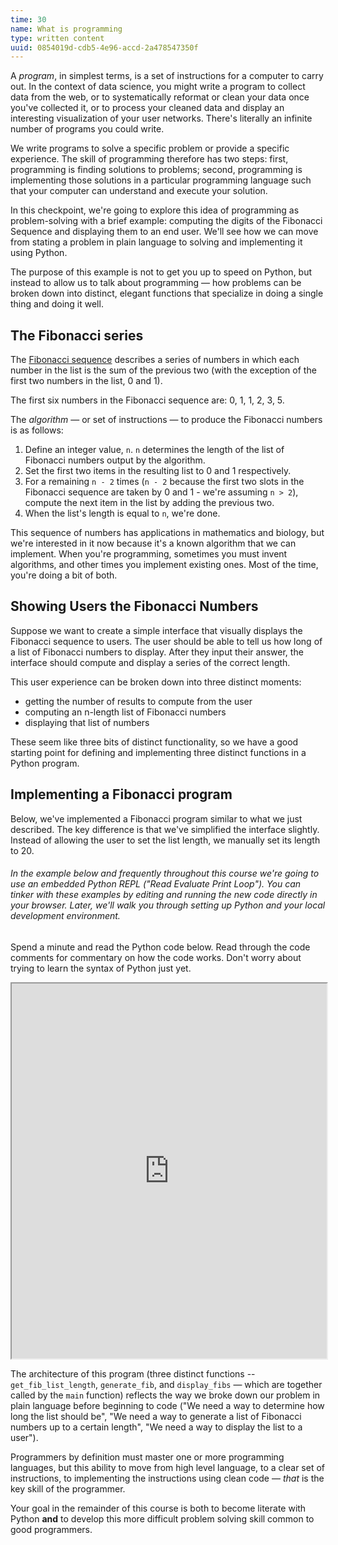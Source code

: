 ```yaml
---
time: 30
name: What is programming
type: written content
uuid: 0854019d-cdb5-4e96-accd-2a478547350f
---
```


A *program*, in simplest terms, is a set of instructions for a computer to carry out. In the context of data science, you might write a program to collect data from the web, or to systematically reformat or clean your data once you've collected it, or to process your cleaned data and display an interesting visualization of your user networks. There's literally an infinite number of programs you could write.

We write programs to solve a specific problem or provide a specific experience. The skill of programming therefore has two steps: first, programming is finding solutions to problems; second, programming is implementing those solutions in a particular programming language such that your computer can understand and execute your solution.

In this checkpoint, we're going to explore this idea of programming as problem-solving with a brief example: computing the digits of the Fibonacci Sequence and displaying them to an end user. We'll see how we can move from stating a problem in plain language to solving and implementing it using Python.

The purpose of this example is not to get you up to speed on Python, but instead to allow us to talk about programming — how problems can be broken down into distinct, elegant functions that specialize in doing a single thing and doing it well.

## The Fibonacci series

The [Fibonacci sequence](https://en.wikipedia.org/wiki/Fibonacci_number) describes a series of numbers in which each number in the list is the sum of the previous two (with the exception of the first two numbers in the list, 0 and 1).

The first six numbers in the Fibonacci sequence are: 0, 1, 1, 2, 3, 5.

The *algorithm* — or set of instructions — to produce the Fibonacci numbers is as follows:

1. Define an integer value, `n`. `n` determines the length of the list of Fibonacci numbers output by the algorithm.
2. Set the first two items in the resulting list to 0 and 1 respectively.
3. For a remaining `n - 2` times (`n - 2` because the first two slots in the Fibonacci sequence are taken by 0 and 1 - we're assuming `n > 2`), compute the next item in the list by adding the previous two.
4. When the list's length is equal to `n`, we're done.

This sequence of numbers has applications in mathematics and biology, but we're interested in it now because it's a known algorithm that we can implement. When you're programming, sometimes you must invent algorithms, and other times you implement existing ones. Most of the time, you're doing a bit of both.

## Showing Users the Fibonacci Numbers

Suppose we want to create a simple interface that visually displays the Fibonacci sequence to users. The user should be able to tell us how long of a list of Fibonacci numbers to display. After they input their answer, the interface should compute and display a series of the correct length.

This user experience can be broken down into three distinct moments:

* getting the number of results to compute from the user
* computing an n-length list of Fibonacci numbers
* displaying that list of numbers

These seem like three bits of distinct functionality, so we have a good starting point for defining and implementing three distinct functions in a Python program.


## Implementing a Fibonacci program

Below, we've implemented a Fibonacci program similar to what we just described. The key difference is that we've simplified the interface slightly. Instead of allowing the user to set the list length, we manually set its length to 20.

###### In the example below and frequently throughout this course we're going to use an embedded Python REPL ("Read Evaluate Print Loop"). You can tinker with these examples by editing and running the new code directly in your browser. Later, we'll walk you through setting up Python and your local development environment.

Spend a minute and read the Python code below. Read through the code comments for commentary on how the code works. Don't worry about trying to learn the syntax of Python just yet.

<iframe height="600px" width="100%" src="https://trinket.io/embed/python3/0e0f16ed01"></iframe>

The architecture of this program (three distinct functions -- `get_fib_list_length`, `generate_fib`, and `display_fibs` — which are together called by the `main` function) reflects the way we broke down our problem in plain language before beginning to code ("We need a way to determine how long the list should be", "We need a way to generate a list of Fibonacci numbers up to a certain length", "We need a way to display the list to a user").

Programmers by definition must master one or more programming languages, but this ability to move from high level language, to a clear set of instructions, to implementing the instructions using clean code — _that_ is the key skill of the programmer.

Your goal in the remainder of this course is both to become literate with Python **and** to develop this more difficult problem solving skill common to good programmers.